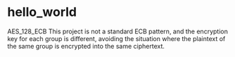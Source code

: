 # hello_world
AES_128_ECB
This project is not a standard ECB pattern, and the encryption key for each group is different, avoiding the situation where the plaintext of the same group is encrypted into the same ciphertext.
